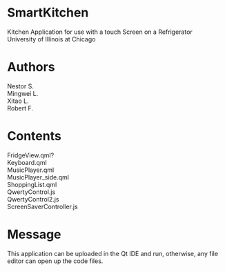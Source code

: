 SmartKitchen
============

Kitchen Application for use with a touch Screen on a Refrigerator<br>
University of Illinois at Chicago

Authors
=======

Nestor S.<br>
Mingwei L.<br>
Xitao L.<br>
Robert F.<br>

Contents
========

FridgeView.qml?<br>
Keyboard.qml<br>
MusicPlayer.qml<br>
MusicPlayer_side.qml<br>
ShoppingList.qml<br>
QwertyControl.js<br>
QwertyControl2.js<br>
ScreenSaverController.js<br>


Message
=======

This application can be uploaded in the Qt IDE and run, otherwise, any file editor can open up the code files.
